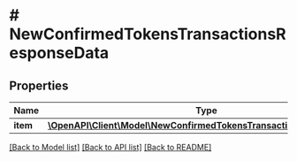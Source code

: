 # # NewConfirmedTokensTransactionsResponseData

## Properties

Name | Type | Description | Notes
------------ | ------------- | ------------- | -------------
**item** | [**\OpenAPI\Client\Model\NewConfirmedTokensTransactionsResponseItem**](NewConfirmedTokensTransactionsResponseItem.md) |  |

[[Back to Model list]](../../README.md#models) [[Back to API list]](../../README.md#endpoints) [[Back to README]](../../README.md)
